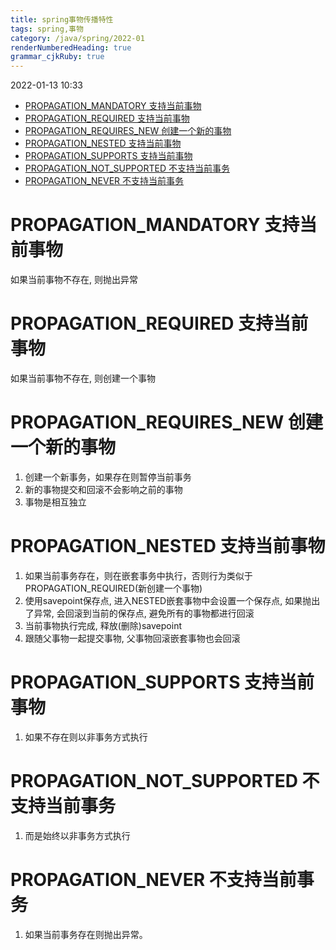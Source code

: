 ```yaml
---
title: spring事物传播特性
tags: spring,事物
category: /java/spring/2022-01
renderNumberedHeading: true
grammar_cjkRuby: true
---
```

2022-01-13 10:33

* [PROPAGATION_MANDATORY 支持当前事物](#propagation_mandatory-支持当前事物)
* [PROPAGATION_REQUIRED 支持当前事物](#propagation_required-支持当前事物)
* [PROPAGATION_REQUIRES_NEW 创建一个新的事物](#propagation_requires_new-创建一个新的事物)
* [PROPAGATION_NESTED 支持当前事物](#propagation_nested-支持当前事物)
* [PROPAGATION_SUPPORTS 支持当前事物](#propagation_supports-支持当前事物)
* [PROPAGATION_NOT_SUPPORTED 不支持当前事务](#propagation_not_supported-不支持当前事务)
* [PROPAGATION_NEVER 不支持当前事务](#propagation_never-不支持当前事务)

# PROPAGATION_MANDATORY 支持当前事物
如果当前事物不存在, 则抛出异常

# PROPAGATION_REQUIRED 支持当前事物
如果当前事物不存在, 则创建一个事物

# PROPAGATION_REQUIRES_NEW 创建一个新的事物
1. 创建一个新事务，如果存在则暂停当前事务
2. 新的事物提交和回滚不会影响之前的事物
3. 事物是相互独立

# PROPAGATION_NESTED 支持当前事物
1. 如果当前事务存在，则在嵌套事务中执行，否则行为类似于PROPAGATION_REQUIRED(新创建一个事物) 
2. 使用savepoint保存点, 进入NESTED嵌套事物中会设置一个保存点, 如果抛出了异常, 会回滚到当前的保存点, 避免所有的事物都进行回滚
3. 当前事物执行完成, 释放(删除)savepoint
4. 跟随父事物一起提交事物, 父事物回滚嵌套事物也会回滚

# PROPAGATION_SUPPORTS 支持当前事物
1. 如果不存在则以非事务方式执行

# PROPAGATION_NOT_SUPPORTED 不支持当前事务
1. 而是始终以非事务方式执行

# PROPAGATION_NEVER 不支持当前事务
1. 如果当前事务存在则抛出异常。